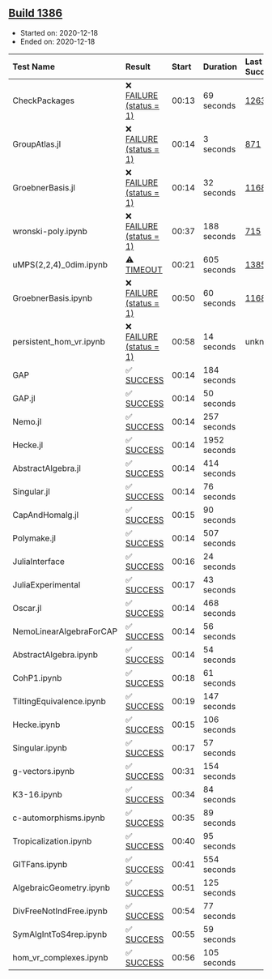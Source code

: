 ## [Build 1386](https://oscarci.mathematik.uni-kl.de/job/oscar-stable/1386/)

* Started on: 2020-12-18
* Ended on: 2020-12-18

| Test Name    | Result | Start | Duration | Last Success | First Failure |
|:-------------|:-------|:------|:---------|:-------------|:--------------|
| CheckPackages | ❌ [FAILURE (status = 1)](https://oscarci.mathematik.uni-kl.de/job/oscar-stable/1386/artifact/logs/build-1386/CheckPackages.log) | 00:13 | 69 seconds | [1263](https://oscarci.mathematik.uni-kl.de/job/oscar-stable/1263/) | [1264](https://oscarci.mathematik.uni-kl.de/job/oscar-stable/1264/) |
| GroupAtlas.jl | ❌ [FAILURE (status = 1)](https://oscarci.mathematik.uni-kl.de/job/oscar-stable/1386/artifact/logs/build-1386/GroupAtlas.jl.log) | 00:14 | 3 seconds | [871](https://oscarci.mathematik.uni-kl.de/job/oscar-stable/871/) | [872](https://oscarci.mathematik.uni-kl.de/job/oscar-stable/872/) |
| GroebnerBasis.jl | ❌ [FAILURE (status = 1)](https://oscarci.mathematik.uni-kl.de/job/oscar-stable/1386/artifact/logs/build-1386/GroebnerBasis.jl.log) | 00:14 | 32 seconds | [1168](https://oscarci.mathematik.uni-kl.de/job/oscar-stable/1168/) | [1169](https://oscarci.mathematik.uni-kl.de/job/oscar-stable/1169/) |
| wronski-poly.ipynb | ❌ [FAILURE (status = 1)](https://oscarci.mathematik.uni-kl.de/job/oscar-stable/1386/artifact/logs/build-1386/wronski-poly.ipynb.log) | 00:37 | 188 seconds | [715](https://oscarci.mathematik.uni-kl.de/job/oscar-stable/715/) | [716](https://oscarci.mathematik.uni-kl.de/job/oscar-stable/716/) |
| uMPS(2,2,4)_0dim.ipynb | ⚠ [TIMEOUT](https://oscarci.mathematik.uni-kl.de/job/oscar-stable/1386/artifact/logs/build-1386/uMPS-2-2-4-_0dim.ipynb.log) | 00:21 | 605 seconds | [1385](https://oscarci.mathematik.uni-kl.de/job/oscar-stable/1385/) | [1386](https://oscarci.mathematik.uni-kl.de/job/oscar-stable/1386/) |
| GroebnerBasis.ipynb | ❌ [FAILURE (status = 1)](https://oscarci.mathematik.uni-kl.de/job/oscar-stable/1386/artifact/logs/build-1386/GroebnerBasis.ipynb.log) | 00:50 | 60 seconds | [1168](https://oscarci.mathematik.uni-kl.de/job/oscar-stable/1168/) | [1169](https://oscarci.mathematik.uni-kl.de/job/oscar-stable/1169/) |
| persistent_hom_vr.ipynb | ❌ [FAILURE (status = 1)](https://oscarci.mathematik.uni-kl.de/job/oscar-stable/1386/artifact/logs/build-1386/persistent_hom_vr.ipynb.log) | 00:58 | 14 seconds | unknown | unknown |
| GAP | ✅ [SUCCESS](https://oscarci.mathematik.uni-kl.de/job/oscar-stable/1386/artifact/logs/build-1386/GAP.log) | 00:14 | 184 seconds |  |  |
| GAP.jl | ✅ [SUCCESS](https://oscarci.mathematik.uni-kl.de/job/oscar-stable/1386/artifact/logs/build-1386/GAP.jl.log) | 00:14 | 50 seconds |  |  |
| Nemo.jl | ✅ [SUCCESS](https://oscarci.mathematik.uni-kl.de/job/oscar-stable/1386/artifact/logs/build-1386/Nemo.jl.log) | 00:14 | 257 seconds |  |  |
| Hecke.jl | ✅ [SUCCESS](https://oscarci.mathematik.uni-kl.de/job/oscar-stable/1386/artifact/logs/build-1386/Hecke.jl.log) | 00:14 | 1952 seconds |  |  |
| AbstractAlgebra.jl | ✅ [SUCCESS](https://oscarci.mathematik.uni-kl.de/job/oscar-stable/1386/artifact/logs/build-1386/AbstractAlgebra.jl.log) | 00:14 | 414 seconds |  |  |
| Singular.jl | ✅ [SUCCESS](https://oscarci.mathematik.uni-kl.de/job/oscar-stable/1386/artifact/logs/build-1386/Singular.jl.log) | 00:14 | 76 seconds |  |  |
| CapAndHomalg.jl | ✅ [SUCCESS](https://oscarci.mathematik.uni-kl.de/job/oscar-stable/1386/artifact/logs/build-1386/CapAndHomalg.jl.log) | 00:15 | 90 seconds |  |  |
| Polymake.jl | ✅ [SUCCESS](https://oscarci.mathematik.uni-kl.de/job/oscar-stable/1386/artifact/logs/build-1386/Polymake.jl.log) | 00:14 | 507 seconds |  |  |
| JuliaInterface | ✅ [SUCCESS](https://oscarci.mathematik.uni-kl.de/job/oscar-stable/1386/artifact/logs/build-1386/JuliaInterface.log) | 00:16 | 24 seconds |  |  |
| JuliaExperimental | ✅ [SUCCESS](https://oscarci.mathematik.uni-kl.de/job/oscar-stable/1386/artifact/logs/build-1386/JuliaExperimental.log) | 00:17 | 43 seconds |  |  |
| Oscar.jl | ✅ [SUCCESS](https://oscarci.mathematik.uni-kl.de/job/oscar-stable/1386/artifact/logs/build-1386/Oscar.jl.log) | 00:14 | 468 seconds |  |  |
| NemoLinearAlgebraForCAP | ✅ [SUCCESS](https://oscarci.mathematik.uni-kl.de/job/oscar-stable/1386/artifact/logs/build-1386/NemoLinearAlgebraForCAP.log) | 00:14 | 56 seconds |  |  |
| AbstractAlgebra.ipynb | ✅ [SUCCESS](https://oscarci.mathematik.uni-kl.de/job/oscar-stable/1386/artifact/logs/build-1386/AbstractAlgebra.ipynb.log) | 00:14 | 54 seconds |  |  |
| CohP1.ipynb | ✅ [SUCCESS](https://oscarci.mathematik.uni-kl.de/job/oscar-stable/1386/artifact/logs/build-1386/CohP1.ipynb.log) | 00:18 | 61 seconds |  |  |
| TiltingEquivalence.ipynb | ✅ [SUCCESS](https://oscarci.mathematik.uni-kl.de/job/oscar-stable/1386/artifact/logs/build-1386/TiltingEquivalence.ipynb.log) | 00:19 | 147 seconds |  |  |
| Hecke.ipynb | ✅ [SUCCESS](https://oscarci.mathematik.uni-kl.de/job/oscar-stable/1386/artifact/logs/build-1386/Hecke.ipynb.log) | 00:15 | 106 seconds |  |  |
| Singular.ipynb | ✅ [SUCCESS](https://oscarci.mathematik.uni-kl.de/job/oscar-stable/1386/artifact/logs/build-1386/Singular.ipynb.log) | 00:17 | 57 seconds |  |  |
| g-vectors.ipynb | ✅ [SUCCESS](https://oscarci.mathematik.uni-kl.de/job/oscar-stable/1386/artifact/logs/build-1386/g-vectors.ipynb.log) | 00:31 | 154 seconds |  |  |
| K3-16.ipynb | ✅ [SUCCESS](https://oscarci.mathematik.uni-kl.de/job/oscar-stable/1386/artifact/logs/build-1386/K3-16.ipynb.log) | 00:34 | 84 seconds |  |  |
| c-automorphisms.ipynb | ✅ [SUCCESS](https://oscarci.mathematik.uni-kl.de/job/oscar-stable/1386/artifact/logs/build-1386/c-automorphisms.ipynb.log) | 00:35 | 89 seconds |  |  |
| Tropicalization.ipynb | ✅ [SUCCESS](https://oscarci.mathematik.uni-kl.de/job/oscar-stable/1386/artifact/logs/build-1386/Tropicalization.ipynb.log) | 00:40 | 95 seconds |  |  |
| GITFans.ipynb | ✅ [SUCCESS](https://oscarci.mathematik.uni-kl.de/job/oscar-stable/1386/artifact/logs/build-1386/GITFans.ipynb.log) | 00:41 | 554 seconds |  |  |
| AlgebraicGeometry.ipynb | ✅ [SUCCESS](https://oscarci.mathematik.uni-kl.de/job/oscar-stable/1386/artifact/logs/build-1386/AlgebraicGeometry.ipynb.log) | 00:51 | 125 seconds |  |  |
| DivFreeNotIndFree.ipynb | ✅ [SUCCESS](https://oscarci.mathematik.uni-kl.de/job/oscar-stable/1386/artifact/logs/build-1386/DivFreeNotIndFree.ipynb.log) | 00:54 | 77 seconds |  |  |
| SymAlgIntToS4rep.ipynb | ✅ [SUCCESS](https://oscarci.mathematik.uni-kl.de/job/oscar-stable/1386/artifact/logs/build-1386/SymAlgIntToS4rep.ipynb.log) | 00:55 | 59 seconds |  |  |
| hom_vr_complexes.ipynb | ✅ [SUCCESS](https://oscarci.mathematik.uni-kl.de/job/oscar-stable/1386/artifact/logs/build-1386/hom_vr_complexes.ipynb.log) | 00:56 | 105 seconds |  |  |
